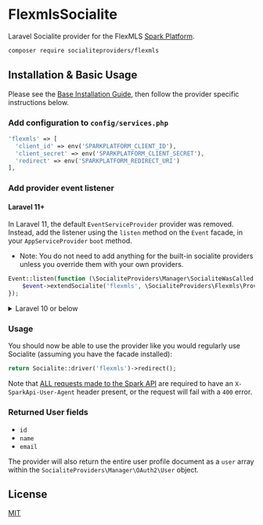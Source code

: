 # FlexmlsSocialite

Laravel Socialite provider for the FlexMLS [Spark Platform].

```bash
composer require socialiteproviders/flexmls
```
## Installation & Basic Usage

Please see the [Base Installation Guide](https://socialiteproviders.com/usage/), then follow the provider specific instructions below.

### Add configuration to `config/services.php`

```php
'flexmls' => [    
  'client_id' => env('SPARKPLATFORM_CLIENT_ID'),  
  'client_secret' => env('SPARKPLATFORM_CLIENT_SECRET'),  
  'redirect' => env('SPARKPLATFORM_REDIRECT_URI')
],
```

### Add provider event listener

#### Laravel 11+

In Laravel 11, the default `EventServiceProvider` provider was removed. Instead, add the listener using the `listen` method on the `Event` facade, in your `AppServiceProvider` `boot` method.

* Note: You do not need to add anything for the built-in socialite providers unless you override them with your own providers.

```php
Event::listen(function (\SocialiteProviders\Manager\SocialiteWasCalled $event) {
    $event->extendSocialite('flexmls', \SocialiteProviders\Flexmls\Provider::class);
});
```
<details>
<summary>
Laravel 10 or below
</summary>
Configure the package's listener to listen for `SocialiteWasCalled` events.

Add the event to your `listen[]` array in `app/Providers/EventServiceProvider`. See the [Base Installation Guide](https://socialiteproviders.com/usage/) for detailed instructions.

```php
protected $listen = [
    \SocialiteProviders\Manager\SocialiteWasCalled::class => [
        // ... other providers
        \SocialiteProviders\Flexmls\FlexmlsExtendSocialite::class.'@handle',
    ],
];
```
</details>

### Usage

You should now be able to use the provider like you would regularly use Socialite (assuming you have the facade installed):

```php
return Socialite::driver('flexmls')->redirect();
```

Note that [ALL requests made to the Spark API](https://sparkplatform.com/docs/api_services/read_first) are required to have an `X-SparkApi-User-Agent` header present, or the request will fail with a `400` error.

### Returned User fields

- ``id``
- ``name``
- ``email``

The provider will also return the entire user profile document as a `user` array within the `SocialiteProviders\Manager\OAuth2\User` object.

License
----
[MIT]

   [Spark Platform]: <https://sparkplatform.com/docs/>
   [MIT]: <https://github.com/thinkerytim/FlexmlsSocialite/blob/main/LICENSE>
